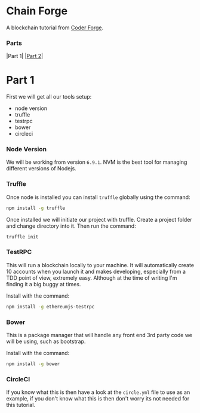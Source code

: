 # Chain Forge

A blockchain tutorial from [Coder Forge](http://coderforge.io).

### Parts
|Part 1|
|[Part 2](https://github.com/coder-forge/chain-forge/tree/part-2)|

# Part 1

First we will get all our tools setup:

 - node version
 - truffle
 - testrpc
 - bower
 - circleci

### Node Version

We will be working from version `6.9.1`. NVM is the best tool for managing
different versions of Nodejs.

### Truffle

Once node is installed you can install `truffle` globally using the command:
```bash
npm install -g truffle
```

Once installed we will initiate our project with truffle. Create a project
folder and change directory into it. Then run the command:
```bash
truffle init
```

### TestRPC

This will run a blockchain locally to your machine. It will automatically create
10 accounts when you launch it and makes developing, especially from a TDD point
of view, extremely easy. Although at the time of writing I'm finding it a big
buggy at times.

Install with the command:
```bash
npm install -g ethereumjs-testrpc
```

### Bower

This is a package manager that will handle any front end 3rd party code we will
be using, such as bootstrap.

Install with the command:
```bash
npm install -g bower
```

### CircleCI

If you know what this is then have a look at the `circle.yml` file to use as an
example, if you don't know what this is then don't worry its not needed for this
tutorial.
